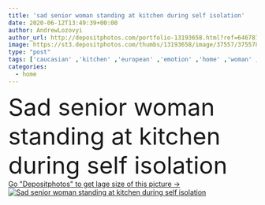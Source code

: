 ```yaml
---
title: 'sad senior woman standing at kitchen during self isolation'
date: 2020-06-12T13:49:39+00:00
author: AndrewLozovyi
author_url: http://depositphotos.com/portfolio-13193658.html?ref=64678756
image: https://st3.depositphotos.com/thumbs/13193658/image/37557/375578516/api_thumb_450.jpg?forcejpeg=true
type: "post"
tags: ['caucasian' ,'kitchen' ,'european' ,'emotion' ,'home' ,'woman' ,'emotional' ,'indoors' ,'loneliness' ,'casual' ,'senior' ,'elderly' ,'sadness' ,'sad' ,'upset' ,'lonely' ,'quarantine' ,'copy space' ,'one person' ,'Grey Hair' ,'bad mood' ,'self isolation' ]
categories: 
  - home
---
```

<div aling="center">
            <font size="60"> Sad senior woman standing at kitchen during self isolation</font>   
</div>
<div>
    <a href='https://depositphotos.com/375578516/stock-photo-sad-senior-woman-standing-kitchen.html?ref=64678756' target=_blank > Go "Depositphotos" to get lage size of this picture ->
        <img href='https://depositphotos.com/375578516/stock-photo-sad-senior-woman-standing-kitchen.html?ref=64678756' src='https://st3.depositphotos.com/13193658/37557/i/950/depositphotos_375578516-stock-photo-sad-senior-woman-standing-kitchen.jpg?forcejpeg=true' alt='Sad senior woman standing at kitchen during self isolation' >
    </a>
</div>
